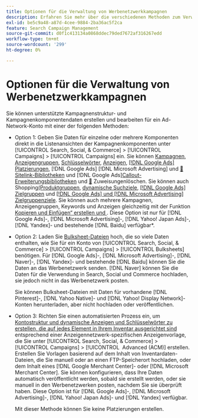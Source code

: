 ```yaml
---
title: Optionen für die Verwaltung von Werbenetzwerkkampagnen
description: Erfahren Sie mehr über die verschiedenen Methoden zum Verwalten von Daten für Ihre Werbenetzwerk-Kampagnen.
exl-id: be5c9a48-a87d-4cee-9884-2ba36ac5f2ca
feature: Search Campaign Management
source-git-commit: d0f1c413134a0868ddec79ded7672af316267edd
workflow-type: tm+mt
source-wordcount: '299'
ht-degree: 0%

---
```


# Optionen für die Verwaltung von Werbenetzwerkkampagnen

Sie können unterstützte Kampagnenstruktur- und Kampagnenkomponentendaten erstellen und bearbeiten
für ein Ad-Network-Konto mit einer der folgenden Methoden:

* Option 1: Geben Sie Daten für einzelne oder mehrere Komponenten direkt in die Listenansichten der Kampagnenkomponenten unter [!UICONTROL Search, Social, & Commerce] > [!UICONTROL Campaigns] > [!UICONTROL Campaigns] ein. Sie können [Kampagnen](/help/search-social-commerce/campaign-management/campaigns/campaign-manage.md), [Anzeigengruppen](/help/search-social-commerce/campaign-management/campaigns/ad-group-manage.md), [Schlüsselwörter](/help/search-social-commerce/campaign-management/campaigns/keyword-manage.md), [Anzeigen](/help/search-social-commerce/campaign-management/campaigns/ad-manage.md), [[!DNL Google Ads] Platzierungen](/help/search-social-commerce/campaign-management/campaigns/placement-manage.md), [!DNL Google Ads] [!DNL Microsoft Advertising] und [&#128279;](/help/search-social-commerce/campaign-management/campaigns/sitelink-extension-manage.md) [&#x200B; Sitelink-Bibliotheken](/help/search-social-commerce/campaign-management/campaigns/sitelink-extension-associate.md) und [!DNL Google Ads][&#x200B; Callout-Erweiterungsbibliotheken](/help/search-social-commerce/campaign-management/campaigns/callout-extension-manage.md) und [&#128279;](/help/search-social-commerce/campaign-management/campaigns/callout-extension-associate.md) Zuweisungenlöschen. Sie können auch Shopping[&#x200B; (Produktgruppen](/help/search-social-commerce/campaign-management/campaigns/product-group-manage.md), [dynamische Suchziele](/help/search-social-commerce/campaign-management/campaigns/dynamic-search-target-manage.md), [[!DNL Google Ads] Zielgruppen](/help/search-social-commerce/campaign-management/campaigns/audience-about.md) und [[!DNL Google Ads] und [!DNL Microsoft Advertising] Zielgruppenziele](/help/search-social-commerce/campaign-management/campaigns/audience-targets-manage.md). Sie können auch mehrere Kampagnen, Anzeigengruppen, Keywords und Anzeigen gleichzeitig mit der Funktion [Kopieren und Einfügen“ erstellen und &#x200B;](/help/search-social-commerce/campaign-management/campaigns/copy-paste.md). Diese Option ist nur für [!DNL Google Ads]-, [!DNL Microsoft Advertising]-, [!DNL Yahoo! Japan Ads]-, [!DNL Yandex]- und bestehende [!DNL Baidu] verfügbar*.

* Option 2: Laden Sie [Bulksheet-Dateien](/help/search-social-commerce/campaign-management/bulksheets/bulksheet-about.md) hoch, die so viele Daten enthalten, wie Sie für ein Konto von [!UICONTROL Search, Social, & Commerce] > [!UICONTROL Campaigns] > [!UICONTROL Bulksheets] benötigen. Für [!DNL Google Ads]-, [!DNL Microsoft Advertising]-, [!DNL Naver]-, [!DNL Yandex]- und bestehende [!DNL Baidu] können Sie die Daten an das Werbenetzwerk senden. [!DNL Naver] können Sie die Daten für die Verwendung in Search, Social und Commerce hochladen, sie jedoch nicht in das Werbenetzwerk posten.

  Sie können Bulksheet-Dateien mit Daten für vorhandene [!DNL Pinterest]-, [!DNL Yahoo Native]- und [!DNL Yahoo! Display Network]-Konten herunterladen, aber nicht hochladen oder veröffentlichen.

* Option 3: Richten Sie einen automatisierten Prozess ein, um [Kontostruktur und dynamische Anzeigen und Schlüsselwörter zu erstellen, die auf jedes Element in Ihrem Inventar ausgerichtet sind](/help/search-social-commerce/campaign-management/inventory-feeds/inventory-feeds-about.md) entsprechend einer Anzeigennetzwerk-spezifischen Anzeigenvorlage, die Sie unter [!UICONTROL Search, Social, & Commerce] > [!UICONTROL Campaigns] > [!UICONTROL &#x200B; Advanced (ACM)] erstellen. Erstellen Sie Vorlagen basierend auf dem Inhalt von Inventardaten-Dateien, die Sie manuell oder an einen FTP-Speicherort hochladen, oder dem Inhalt eines [!DNL Google Merchant Center]- oder [!DNL Microsoft Merchant Center]. Sie können konfigurieren, dass Ihre Daten automatisch veröffentlicht werden, sobald sie erstellt werden, oder sie manuell in den Werbenetzwerken posten, nachdem Sie sie überprüft haben. Diese Option ist für [!DNL Google Ads]-, [!DNL Microsoft Advertising]-, [!DNL Yahoo! Japan Ads]- und [!DNL Yandex] verfügbar.

  Mit dieser Methode können Sie keine Platzierungen erstellen.
